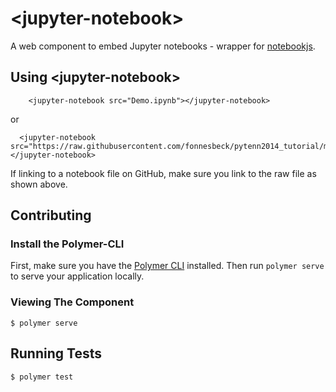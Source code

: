 # \<jupyter-notebook\>

A web component to embed Jupyter notebooks - wrapper for [notebookjs](https://github.com/jsvine/notebookjs).

## Using \<jupyter-notebook\>

<!--
```
<custom-element-demo>
  <template>
      <link rel=”import” href=”my-element.html”>
    <next-code-block></next-code-block>
  </template>    
</custom-element-demo>
```
-->
```
    <jupyter-notebook src="Demo.ipynb"></jupyter-notebook>
```


or
<!--
```
<custom-element-demo>
  <template>
      <link rel=”import” href=”my-element.html”>
    <next-code-block></next-code-block>
  </template>    
</custom-element-demo>
```
-->
```
  <jupyter-notebook src="https://raw.githubusercontent.com/fonnesbeck/pytenn2014_tutorial/master/Part%202.%20Statistical%20Data%20Modeling.ipynb"></jupyter-notebook>
```

If linking to a notebook file on GitHub, make sure you link to the raw file as shown above.

## Contributing

### Install the Polymer-CLI

First, make sure you have the [Polymer CLI](https://www.npmjs.com/package/polymer-cli) installed. Then run `polymer serve` to serve your application locally.

### Viewing The Component

```
$ polymer serve
```

## Running Tests

```
$ polymer test
```
